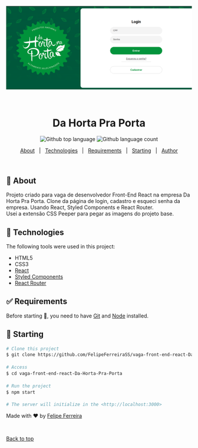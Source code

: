 <div align="center" id="top"> 
  <img src="./src/images/printHome.png" alt="Da Horta Pra Porta" />

  &#xa0;

  <!-- <a href="https://dahortapraporta.netlify.app">Demo</a> -->
</div>

<h1 align="center">Da Horta Pra Porta</h1>

<p align="center">
  <img alt="Github top language" src="https://img.shields.io/github/languages/top/felipeferreirass/vaga-front-end-react-Da-Horta-Pra-Porta?color=56BEB8">

  <img alt="Github language count" src="https://img.shields.io/github/languages/count/felipeferreirass/vaga-front-end-react-Da-Horta-Pra-Porta?color=56BEB8">

  <!-- <img alt="Github issues" src="https://img.shields.io/github/issues/{{YOUR_GITHUB_USERNAME}}/da-horta-pra-porta?color=56BEB8" /> -->

  <!-- <img alt="Github forks" src="https://img.shields.io/github/forks/{{YOUR_GITHUB_USERNAME}}/da-horta-pra-porta?color=56BEB8" /> -->

  <!-- <img alt="Github stars" src="https://img.shields.io/github/stars/{{YOUR_GITHUB_USERNAME}}/da-horta-pra-porta?color=56BEB8" /> -->
</p>

<!-- Status -->

<!-- <h4 align="center"> 
	🚧  Da Horta Pra Porta 🚀 Under construction...  🚧
</h4> 

<hr> -->

<p align="center">
  <a href="#dart-about">About</a> &#xa0; | &#xa0; 
  <a href="#rocket-technologies">Technologies</a> &#xa0; | &#xa0;
  <a href="#white_check_mark-requirements">Requirements</a> &#xa0; | &#xa0;
  <a href="#checkered_flag-starting">Starting</a> &#xa0; | &#xa0;
  <a href="https://github.com/FelipeFerreiraSS" target="_blank">Author</a>
</p>

<br>

## :dart: About ##

Projeto criado para vaga de desenvolvedor Front-End React na empresa Da Horta Pra Porta. Clone da página de login, cadastro e esqueci senha da empresa. Usando React, Styled Components e React Router. </br> Usei a extensão CSS Peeper para pegar as imagens do projeto base. 

## :rocket: Technologies ##

The following tools were used in this project:

- HTML5
- CSS3
- [React](https://pt-br.reactjs.org/) 
- [Styled Components](https://styled-components.com/)
- [React Router](https://reactrouter.com/)


## :white_check_mark: Requirements ##

Before starting :checkered_flag:, you need to have [Git](https://git-scm.com) and [Node](https://nodejs.org/en/) installed.

## :checkered_flag: Starting ##

```bash
# Clone this project
$ git clone https://github.com/FelipeFerreiraSS/vaga-front-end-react-Da-Horta-Pra-Porta

# Access
$ cd vaga-front-end-react-Da-Horta-Pra-Porta

# Run the project
$ npm start

# The server will initialize in the <http://localhost:3000>
```

Made with :heart: by <a href="https://github.com/FelipeFerreiraSS" target="_blank">Felipe Ferreira</a>

&#xa0;

<a href="#top">Back to top</a>
